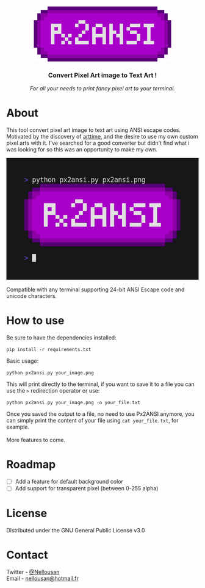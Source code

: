 <br>
<p align="center">
<img width="360" height="144" src=".github/px2ansi.png">
</p>
<h3 align="center">Convert Pixel Art image to Text Art !</h3>
<p align="center"><i>
For all your needs to print fancy pixel art to your terminal.
</i></p>

# About

This tool convert pixel art image to text art using ANSI escape codes.
Motivated by the discovery of [arttime](https://github.com/poetaman/arttime), and the desire to use
my own custom pixel arts with it.
I've searched for a good converter but didn't find what i was looking for so this was an opportunity
to make my own.

<p align="center">
<img width="650" src=".github/demo.gif">
</p>

Compatible with any terminal supporting 24-bit ANSI Escape code and unicode characters.

# How to use

Be sure to have the dependencies installed:
```
pip install -r requirements.txt
```

Basic usage:
```
python px2ansi.py your_image.png
```

This will print directly to the terminal, if you want to save it to a file you can use the `>`
redirection operator or use:
```
python px2ansi.py your_image.png -o your_file.txt
```
Once you saved the output to a file, no need to use Px2ANSI anymore, you can simply print the content of
your file using `cat your_file.txt`, for example.\
<br>
More features to come.

# Roadmap

- [ ] Add a feature for default background color
- [ ] Add support for transparent pixel (between 0-255 alpha)

# License

Distributed under the GNU General Public License v3.0

# Contact

Twitter - [@Nellousan](https://twitter.com/Nellousan)\
Email - nellousan@hotmail.fr